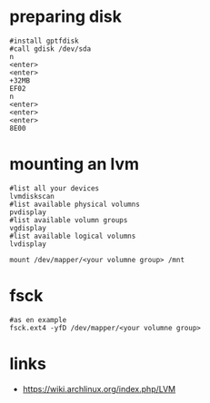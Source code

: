 # preparing disk

```
#install gptfdisk
#call gdisk /dev/sda
n
<enter>
<enter>
+32MB
EF02
n
<enter>
<enter>
<enter>
8E00
```

# mounting an lvm

```
#list all your devices
lvmdiskscan
#list available physical volumns
pvdisplay
#list available volumn groups
vgdisplay
#list available logical volumns
lvdisplay

mount /dev/mapper/<your volumne group> /mnt
```

# fsck

```
#as en example
fsck.ext4 -yfD /dev/mapper/<your volumne group>
```

# links

* https://wiki.archlinux.org/index.php/LVM
